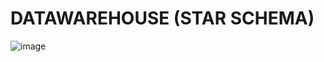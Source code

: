 # DATAWAREHOUSE (STAR SCHEMA)


![image](https://user-images.githubusercontent.com/101486899/236881639-5e6e1b33-7b59-4d68-8550-96fa76073ce3.png)

